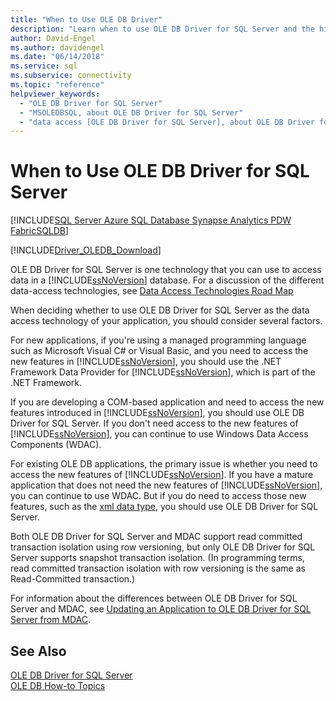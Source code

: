 ```yaml
---
title: "When to Use OLE DB Driver"
description: "Learn when to use OLE DB Driver for SQL Server and the high level data access concepts that differentiate the different it from other drivers."
author: David-Engel
ms.author: davidengel
ms.date: "06/14/2018"
ms.service: sql
ms.subservice: connectivity
ms.topic: "reference"
helpviewer_keywords:
  - "OLE DB Driver for SQL Server"
  - "MSOLEDBSQL, about OLE DB Driver for SQL Server"
  - "data access [OLE DB Driver for SQL Server], about OLE DB Driver for SQL Server"
---
```

# When to Use OLE DB Driver for SQL Server

[!INCLUDE[SQL Server Azure SQL Database Synapse Analytics PDW FabricSQLDB](../../includes/applies-to-version/sql-asdb-asdbmi-asa-pdw-fabricsqldb.md)]

[!INCLUDE[Driver_OLEDB_Download](../../includes/driver_oledb_download.md)]

  OLE DB Driver for SQL Server is one technology that you can use to access data in a [!INCLUDE[ssNoVersion](../../includes/ssnoversion-md.md)] database.  For a discussion of the different data-access technologies, see [Data Access Technologies Road Map](../connect-history.md)  
  
 When deciding whether to use OLE DB Driver for SQL Server as the data access technology of your application, you should consider several factors.  
  
 For new applications, if you're using a managed programming language such as Microsoft Visual C# or Visual Basic, and you need to access the new features in [!INCLUDE[ssNoVersion](../../includes/ssnoversion-md.md)], you should use the .NET Framework Data Provider for [!INCLUDE[ssNoVersion](../../includes/ssnoversion-md.md)], which is part of the .NET Framework.  
  
 If you are developing a COM-based application and need to access the new features introduced in [!INCLUDE[ssNoVersion](../../includes/ssnoversion-md.md)], you should use OLE DB Driver for SQL Server. If you don't need access to the new features of [!INCLUDE[ssNoVersion](../../includes/ssnoversion-md.md)], you can continue to use Windows Data Access Components (WDAC).  
  
 For existing OLE DB applications, the primary issue is whether you need to access the new features of [!INCLUDE[ssNoVersion](../../includes/ssnoversion-md.md)]. If you have a mature application that does not need the new features of [!INCLUDE[ssNoVersion](../../includes/ssnoversion-md.md)], you can continue to use WDAC. But if you do need to access those new features, such as the [xml data type](../../t-sql/xml/xml-transact-sql.md), you should use OLE DB Driver for SQL Server.  
  
 Both OLE DB Driver for SQL Server and MDAC support read committed transaction isolation using row versioning, but only OLE DB Driver for SQL Server supports snapshot transaction isolation. (In programming terms, read committed transaction isolation with row versioning is the same as Read-Committed transaction.)  
  
 For information about the differences between OLE DB Driver for SQL Server and MDAC, see [Updating an Application to OLE DB Driver for SQL Server from MDAC](../oledb/applications/updating-an-application-to-oledb-driver-for-sql-server-from-mdac.md).  
  
## See Also  
 [OLE DB Driver for SQL Server](oledb-driver-for-sql-server.md)  
 [OLE DB How-to Topics](ole-db-how-to/ole-db-how-to-topics.md)  
  
